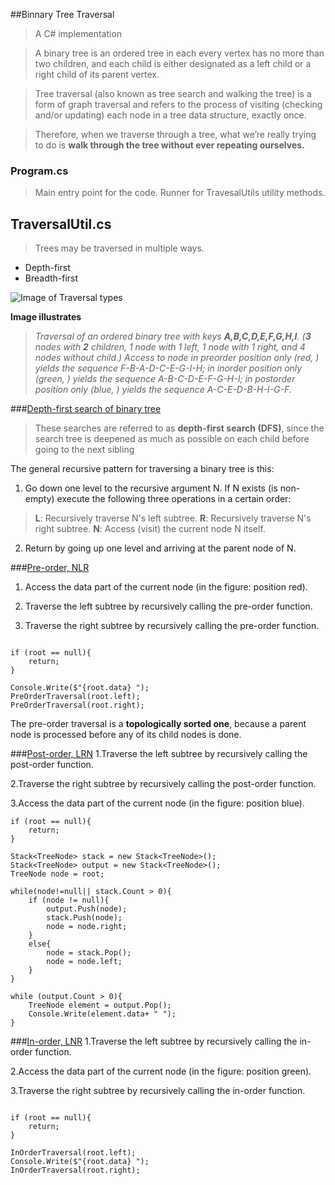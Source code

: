 ##Binnary Tree Traversal
> A C# implementation

>A binary tree is an ordered tree in each every vertex has no more than two children, and each child is either designated as a left child or a right child of its parent vertex.

>Tree traversal (also known as tree search and walking the tree) is a form of graph traversal and refers to the process of visiting (checking and/or updating) each node in a tree data structure, exactly once. 

> Therefore, when we traverse through a tree, what we’re really trying to do is **walk through the tree without ever repeating ourselves.**

### Program.cs

>Main entry point for the code. Runner for TravesalUtils utility methods.

## TraversalUtil.cs
>Trees may be traversed in multiple ways.

- Depth-first
- Breadth-first

![Image of Traversal types](https://upload.wikimedia.org/wikipedia/commons/thumb/7/75/Sorted_binary_tree_ALL_RGB.svg/1024px-Sorted_binary_tree_ALL_RGB.svg.png)

**Image illustrates**

> *Traversal of an ordered binary tree with keys **A,B,C,D,E,F,G,H,I**. (**3** nodes with **2** children, *1 node* with *1 left*, *1 node* with *1 right*, and *4 nodes* without child.) Access to node in preorder position only (red, ) yields the sequence F-B-A-D-C-E-G-I-H; in inorder position only (green, ) yields the sequence A-B-C-D-E-F-G-H-I; in postorder position only (blue, ) yields the sequence A-C-E-D-B-H-I-G-F.*

###[Depth-first search of binary tree](https://github.com/samuelowino/Binary-Tree/blob/master/Binary%20Tree/TraversalUtil.cs)
> These searches are referred to as **depth-first search (DFS)**, since the search tree is deepened as much as possible on each child before going to the next sibling

The general recursive pattern for traversing a binary tree is this:

1. Go down one level to the recursive argument N. If N exists (is non-empty) execute the following three operations in a certain order:

> **L**: Recursively traverse N's left subtree.
> **R**: Recursively traverse N's right subtree.
> **N**: Access (visit) the current node N itself. 

2. Return by going up one level and arriving at the parent node of N.

###[Pre-order, NLR](https://github.com/samuelowino/Binary-Tree/blob/cdc6fbb5113029ffdfa3663523b46cf8c131e8fd/Binary%20Tree/TraversalUtil.cs#L10)
1. Access the data part of the current node (in the figure: position red).

2. Traverse the left subtree by recursively calling the pre-order function.

3. Traverse the right subtree by recursively calling the pre-order function.

```

if (root == null){
    return;
}

Console.Write($"{root.data} ");
PreOrderTraversal(root.left);
PreOrderTraversal(root.right);

```

The pre-order traversal is a **topologically sorted one**, because a parent node is processed before any of its child nodes is done.

###[Post-order, LRN](https://github.com/samuelowino/Binary-Tree/blob/cdc6fbb5113029ffdfa3663523b46cf8c131e8fd/Binary%20Tree/TraversalUtil.cs#L35)
1.Traverse the left subtree by recursively calling the post-order function.

2.Traverse the right subtree by recursively calling the post-order function.

3.Access the data part of the current node (in the figure: position blue).

```
if (root == null){
    return;
}

Stack<TreeNode> stack = new Stack<TreeNode>();
Stack<TreeNode> output = new Stack<TreeNode>();
TreeNode node = root;

while(node!=null|| stack.Count > 0){
    if (node != null){
        output.Push(node);
        stack.Push(node);
        node = node.right;
    }
    else{
        node = stack.Pop();
        node = node.left;
    }
}

while (output.Count > 0){
    TreeNode element = output.Pop();
    Console.Write(element.data+ " ");
}

```

###[In-order, LNR](https://github.com/samuelowino/Binary-Tree/blob/cdc6fbb5113029ffdfa3663523b46cf8c131e8fd/Binary%20Tree/TraversalUtil.cs#L23)
1.Traverse the left subtree by recursively calling the in-order function.

2.Access the data part of the current node (in the figure: position green).

3.Traverse the right subtree by recursively calling the in-order function.

```

if (root == null){
    return;
}

InOrderTraversal(root.left);
Console.Write($"{root.data} ");
InOrderTraversal(root.right);

```


